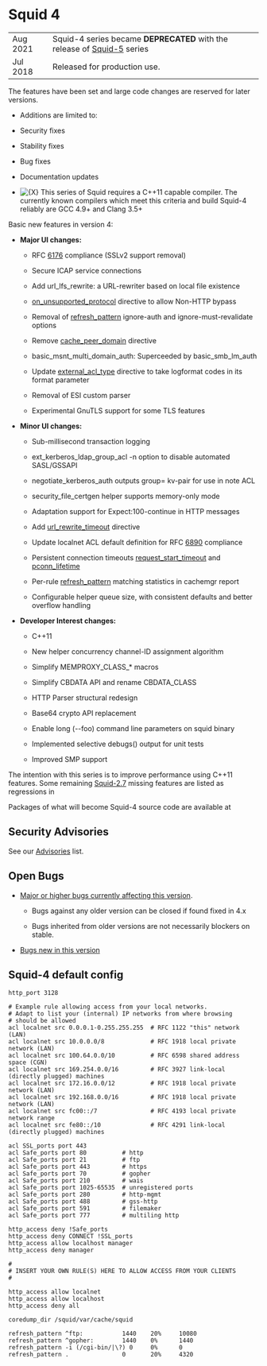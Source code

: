 # Squid 4

|          |                                                                                                                          |
| -------- | ------------------------------------------------------------------------------------------------------------------------ |
| Aug 2021 | Squid-4 series became **DEPRECATED** with the release of [Squid-5](https://wiki.squid-cache.org/Squid-4/Squid-5#) series |
| Jul 2018 | Released for production use.                                                                                             |

The features have been set and large code changes are reserved for later
versions.

  - Additions are limited to:

  - Security fixes

  - Stability fixes

  - Bug fixes

  - Documentation updates

  - ![{X}](https://wiki.squid-cache.org/wiki/squidtheme/img/icon-error.png)
    This series of Squid requires a C++11 capable compiler. The
    currently known compilers which meet this criteria and build Squid-4
    reliably are GCC 4.9+ and Clang 3.5+

Basic new features in version 4:

  - **Major UI changes:**
    
      - RFC [6176](https://tools.ietf.org/rfc/rfc6176#) compliance
        (SSLv2 support removal)
    
      - Secure ICAP service connections
    
      - Add url\_lfs\_rewrite: a URL-rewriter based on local file
        existence
    
      - [on\_unsupported\_protocol](http://www.squid-cache.org/Doc/config/on_unsupported_protocol#)
        directive to allow Non-HTTP bypass
    
      - Removal of
        [refresh\_pattern](http://www.squid-cache.org/Doc/config/refresh_pattern#)
        ignore-auth and ignore-must-revalidate options
    
      - Remove
        [cache\_peer\_domain](http://www.squid-cache.org/Doc/config/cache_peer_domain#)
        directive
    
      - basic\_msnt\_multi\_domain\_auth: Superceeded by
        basic\_smb\_lm\_auth
    
      - Update
        [external\_acl\_type](http://www.squid-cache.org/Doc/config/external_acl_type#)
        directive to take logformat codes in its format parameter
    
      - Removal of ESI custom parser
    
      - Experimental GnuTLS support for some TLS features

  - **Minor UI changes:**
    
      - Sub-millisecond transaction logging
    
      - ext\_kerberos\_ldap\_group\_acl -n option to disable automated
        SASL/GSSAPI
    
      - negotiate\_kerberos\_auth outputs group= kv-pair for use in note
        ACL
    
      - security\_file\_certgen helper supports memory-only mode
    
      - Adaptation support for Expect:100-continue in HTTP messages
    
      - Add
        [url\_rewrite\_timeout](http://www.squid-cache.org/Doc/config/url_rewrite_timeout#)
        directive
    
      - Update localnet ACL default definition for RFC
        [6890](https://tools.ietf.org/rfc/rfc6890#) compliance
    
      - Persistent connection timeouts
        [request\_start\_timeout](http://www.squid-cache.org/Doc/config/request_start_timeout#)
        and
        [pconn\_lifetime](http://www.squid-cache.org/Doc/config/pconn_lifetime#)
    
      - Per-rule
        [refresh\_pattern](http://www.squid-cache.org/Doc/config/refresh_pattern#)
        matching statistics in cachemgr report
    
      - Configurable helper queue size, with consistent defaults and
        better overflow handling

  - **Developer Interest changes:**
    
      - C++11
    
      - New helper concurrency channel-ID assignment algorithm
    
      - Simplify MEMPROXY\_CLASS\_\* macros
    
      - Simplify CBDATA API and rename CBDATA\_CLASS
    
      - HTTP Parser structural redesign
    
      - Base64 crypto API replacement
    
      - Enable long (--foo) command line parameters on squid binary
    
      - Implemented selective debugs() output for unit tests
    
      - Improved SMP support

The intention with this series is to improve performance using C++11
features. Some remaining
[Squid-2.7](https://wiki.squid-cache.org/Squid-4/Squid-2.7#) missing
features are listed as regressions in
[](http://www.squid-cache.org/Versions/v4/RELEASENOTES.html#ss5.1)

Packages of what will become Squid-4 source code are available at
[](http://www.squid-cache.org/Versions/v4/)

## Security Advisories

See our [Advisories](http://www.squid-cache.org/Advisories/) list.

## Open Bugs

  - [Major or higher bugs currently affecting this
    version](http://bugs.squid-cache.org/buglist.cgi?bug_id_type=anyexact&bug_severity=blocker&bug_severity=critical&bug_severity=major&bug_status=UNCONFIRMED&bug_status=NEW&bug_status=ASSIGNED&bug_status=REOPENED&chfieldto=Now&product=Squid&query_format=advanced&columnlist=bug_severity%2Cversion%2Cop_sys%2Cshort_desc&order=version%20DESC%2Cbug_severity%2Cbug_id&o2=equals&v2=unspecified&f1=version&o1=lessthaneq&v1=4).
    
      - Bugs against any older version can be closed if found fixed in
        4.x
    
      - Bugs inherited from older versions are not necessarily blockers
        on stable.

<!-- end list -->

  - [Bugs new in this
    version](http://bugs.squid-cache.org/buglist.cgi?query_format=advanced&product=Squid&version=4&bug_status=UNCONFIRMED&bug_status=NEW&bug_status=ASSIGNED&bug_status=REOPENED&bug_severity=blocker&bug_severity=critical&bug_severity=major&bug_severity=normal&bug_severity=minor&emailtype1=substring&email1=&emailtype2=substring&email2=&bugidtype=include&columnlist=bug_severity%2Cversion%2Cop_sys%2Cshort_desc&list_id=917&order=version%20DESC%2Cbug_severity%2Cbug_id)

## Squid-4 default config

    http_port 3128
    
    # Example rule allowing access from your local networks.
    # Adapt to list your (internal) IP networks from where browsing
    # should be allowed
    acl localnet src 0.0.0.1-0.255.255.255  # RFC 1122 "this" network (LAN)
    acl localnet src 10.0.0.0/8             # RFC 1918 local private network (LAN)
    acl localnet src 100.64.0.0/10          # RFC 6598 shared address space (CGN)
    acl localnet src 169.254.0.0/16         # RFC 3927 link-local (directly plugged) machines
    acl localnet src 172.16.0.0/12          # RFC 1918 local private network (LAN)
    acl localnet src 192.168.0.0/16         # RFC 1918 local private network (LAN)
    acl localnet src fc00::/7               # RFC 4193 local private network range
    acl localnet src fe80::/10              # RFC 4291 link-local (directly plugged) machines
    
    acl SSL_ports port 443
    acl Safe_ports port 80          # http
    acl Safe_ports port 21          # ftp
    acl Safe_ports port 443         # https
    acl Safe_ports port 70          # gopher
    acl Safe_ports port 210         # wais
    acl Safe_ports port 1025-65535  # unregistered ports
    acl Safe_ports port 280         # http-mgmt
    acl Safe_ports port 488         # gss-http
    acl Safe_ports port 591         # filemaker
    acl Safe_ports port 777         # multiling http
    
    http_access deny !Safe_ports
    http_access deny CONNECT !SSL_ports
    http_access allow localhost manager
    http_access deny manager
    
    #
    # INSERT YOUR OWN RULE(S) HERE TO ALLOW ACCESS FROM YOUR CLIENTS
    #
    
    http_access allow localnet
    http_access allow localhost
    http_access deny all
    
    coredump_dir /squid/var/cache/squid
    
    refresh_pattern ^ftp:           1440    20%     10080
    refresh_pattern ^gopher:        1440    0%      1440
    refresh_pattern -i (/cgi-bin/|\?) 0     0%      0
    refresh_pattern .               0       20%     4320
